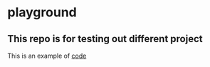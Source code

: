 # playground
## This repo is for testing out different project
This is an example of [code](https://gist.github.com/bellazeng2016/39a2235e447d271a254d80eddd3fb1ba)

